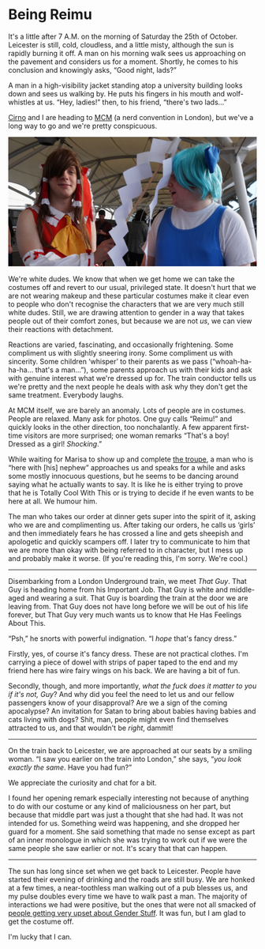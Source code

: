 # Being Reimu

It's a little after 7 A.M. on the morning of Saturday the 25th of October.
Leicester is still, cold, cloudless, and a little misty, although the sun is
rapidly burning it off. A man on his morning walk sees us approaching on the
pavement and considers us for a moment. Shortly, he comes to his conclusion and
knowingly asks, “Good night, lads?”

A man in a high-visibility jacket standing atop a university building looks
down and sees us walking by. He puts his fingers in his mouth and wolf-whistles
at us. “Hey, ladies!” then, to his friend, “there's two lads…”

[Cirno][okand] and I are heading to [MCM][mcm] (a nerd convention in London),
but we've a long way to go and we're pretty conspicuous.

[okand]: http://rennerfelt.org/blog/mcm-london/
[mcm]: http://www.mcmcomiccon.com/london/

[![These dorks (featured)](dorks.jpg)](https://twitter.com/EuricaeriS/status/526113599534936064)

We're white dudes. We know that when we get home we can take the costumes off
and revert to our usual, privileged state. It doesn't hurt that we are not
wearing makeup and these particular costumes make it clear even to people who
don't recognise the characters that we are very much still white dudes. Still,
we are drawing attention to gender in a way that takes people out of their
comfort zones, but because we are not *us*, we can view their reactions with
detachment.

Reactions are varied, fascinating, and occasionally frightening. Some
compliment us with slightly sneering irony. Some compliment us with sincerity.
Some children ‘whisper’ to their parents as we pass (“whoah-ha-ha-ha… that's a
man…”), some parents approach us with their kids and ask with genuine interest
what we're dressed up for. The train conductor tells us we're pretty and the
next people he deals with ask why they don't get the same treatment. Everybody
laughs.

At MCM itself, we are barely an anomaly. Lots of people are in costumes. People
are relaxed. Many ask for photos. One guy calls “Reimu!” and quickly looks in
the other direction, too nonchalantly. A few apparent first-time visitors are
more surprised; one woman remarks “That's a boy! Dressed as a girl!
*Shocking*.”

While waiting for Marisa to show up and complete [the troupe][yirba], a man who
is “here with [his] nephew” approaches us and speaks for a while and asks some
mostly innocuous questions, but he seems to be dancing around saying what he
actually wants to say. It is like he is either trying to prove that he is
Totally Cool With This or is trying to decide if he even wants to be here at
all. We humour him.

[yirba]: http://sachcell.tumblr.com/post/100990329767/i-think-this-is-my-fav-photo-from-today-omg-hope

The man who takes our order at dinner gets super into the spirit of it, asking
who we are and complimenting us. After taking our orders, he calls us ‘girls’
and then immediately fears he has crossed a line and gets sheepish and
apologetic and quickly scampers off. I later try to communicate to him that we
are more than okay with being referred to in character, but I mess up and
probably make it worse. (If you're reading this, I'm sorry. We're cool.)

----

Disembarking from a London Underground train, we meet *That Guy*. That Guy is
heading home from his Important Job. That Guy is white and middle-aged and
wearing a suit. That Guy is boarding the train at the door we are leaving from.
That Guy does not have long before we will be out of his life forever, but That
Guy very much wants us to know that He Has Feelings About This.

“Psh,” he snorts with powerful indignation. “I *hope* that's fancy
dress.”

Firstly, yes, of course it's fancy dress. These are not practical clothes. I'm
carrying a piece of dowel with strips of paper taped to the end and my friend
here has wire fairy wings on his back. We are having a bit of fun.

Secondly, though, and more importantly, *what the fuck does it matter to you if
it's not, Guy*? And why did you feel the need to let us and our fellow
passengers know of your disapproval? Are we a sign of the coming apocalypse? An
invitation for Satan to bring about babies having babies and cats living with
dogs? Shit, man, people might even find themselves attracted to us, and that
wouldn't be *right*, dammit!

----

On the train back to Leicester, we are approached at our seats by a smiling
woman. “I saw you earlier on the train into London,” she says, “*you look
exactly the same*. Have you had fun?”

We appreciate the curiosity and chat for a bit.

I found her opening remark especially interesting not because of anything to do
with our costume or any kind of maliciousness on her part, but because that
middle part was just a thought that she had had. It was not intended for us.
Something weird was happening, and she dropped her guard for a moment. She said
something that made  no sense except as part of an inner monologue in which she
was trying to work out if we were the same people she saw earlier or not. It's
scary that that can happen.

----

The sun has long since set when we get back to Leicester. People have started
their evening of drinking and the roads are still busy. We are honked at a few
times, a near-toothless man walking out of a pub blesses us, and my pulse
doubles every time we have to walk past a man. The majority of interactions we
had were positive, but the ones that were not all smacked of [people getting
very upset about Gender Stuff][upset]. It was fun, but I am glad to get the
costume off.

[upset]: http://www.patheos.com/blogs/wwjtd/2012/05/murder-statistics-of-transgender-people/

I'm lucky that I can.
